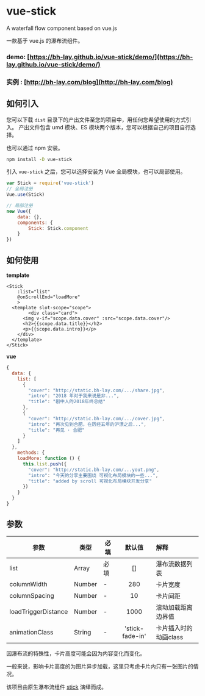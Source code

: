 # vue-stick
A  waterfall flow component based on vue.js

一款基于 vue.js 的瀑布流组件。

### **demo:** [https://bh-lay.github.io/vue-stick/demo/](https://bh-lay.github.io/vue-stick/demo/)
### **实例 :** [http://bh-lay.com/blog](http://bh-lay.com/blog)



## 如何引入

您可以下载 `dist` 目录下的产出文件至您的项目中，用任何您希望使用的方式引入。
产出文件包含 umd 模块、ES 模块两个版本，您可以根据自己的项目自行选择。

也可以通过 npm 安装。

```bash
npm install -D vue-stick
```

引入 `vue-stick` 之后，您可以选择安装为 Vue 全局模块，也可以局部使用。

```javascript
var Stick = require('vue-stick')
// 全局注册
Vue.use(Stick)

// 局部注册
new Vue({
	data: {},
	components: {
		Stick: Stick.component
	}
})
```

## 如何使用

**template**

```vue
<Stick
	:list="list"
	@onScrollEnd="loadMore"
	>
  <template slot-scope="scope">
		<div class="card">
      <img v-if="scope.data.cover" :src="scope.data.cover"/>
      <h2>{{scope.data.title}}</h2>
      <p>{{scope.data.intro}}</p>
    </div>
  </template>
</Stick>
```

**vue**

```javascript
{
  data: {
    list: [
      {
        "cover": "http://static.bh-lay.com/.../share.jpg",
        "intro": "2018 年对于我来说是非...",
        "title": "剧中人的2018年终总结"
      },
      {
        "cover": "http://static.bh-lay.com/.../cover.jpg",
        "intro": "再次见到合肥，在历经五年的沪漂之后...",
        "title": "再见 · 合肥"
      }
    ]
  },
	methods: {
    loadMore: function () {
      this.list.push({
        "cover": "http://static.bh-lay.com/...yout.png",
        "intro": "今天的分享主要围绕 可视化布局模块的一些...",
        "title": "added by scroll 可视化布局模块开发分享"
      })
    }
  }
}
```

## 参数

| 参数                | 类型   | 必填 |     默认值      | 解释                  |
| ------------------- | ------ | ---- | :-------------: | :-------------------- |
| list                | Array  | 必填 |       []        | 瀑布流数据列表        |
| columnWidth         | Number | -    |       280       | 卡片宽度              |
| columnSpacing       | Number | -    |       10        | 卡片间距              |
| loadTriggerDistance | Number | -    |      1000       | 滚动加载距离边界值    |
| animationClass      | String | -    | 'stick-fade-in' | 卡片插入时的动画class |


因瀑布流的特殊性，卡片高度可能会因为内容变化而变化。

一般来说，影响卡片高度的为图片异步加载，这里只考虑卡片内只有一张图片的情况。

该项目由原生瀑布流组件 [stick](https://github.com/bh-lay/stick) 演绎而成。
